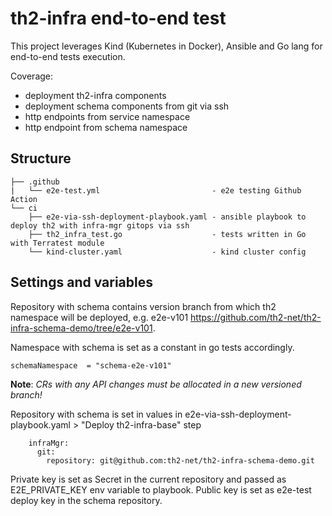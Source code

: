 # th2-infra end-to-end test

This project leverages Kind (Kubernetes in Docker), Ansible and Go lang for end-to-end tests execution.

Coverage:
* deployment th2-infra components
* deployment schema components from git via ssh
* http endpoints from service namespace
* http endpoint from schema namespace

## Structure

```
├── .github
|   └── e2e-test.yml                         - e2e testing Github Action
└── ci
    ├── e2e-via-ssh-deployment-playbook.yaml - ansible playbook to deploy th2 with infra-mgr gitops via ssh
    ├── th2_infra_test.go                    - tests written in Go with Terratest module
    └── kind-cluster.yaml                    - kind cluster config
```

## Settings and variables
Repository with schema contains version branch from which th2 namespace will be deployed, e.g. e2e-v101 https://github.com/th2-net/th2-infra-schema-demo/tree/e2e-v101.

Namespace with schema is set as a constant in go tests accordingly.

```
schemaNamespace  = "schema-e2e-v101"
```
**Note**: _CRs with any API changes must be allocated in a new versioned branch!_

Repository with schema is set in values in e2e-via-ssh-deployment-playbook.yaml > "Deploy th2-infra-base" step
```
    infraMgr:
      git:
        repository: git@github.com:th2-net/th2-infra-schema-demo.git
```
Private key is set as Secret in the current repository and passed as E2E_PRIVATE_KEY env variable to playbook. Public key is set as e2e-test deploy key in the schema repository.